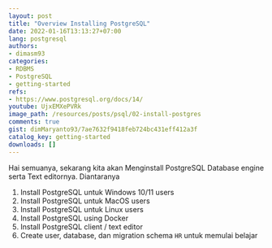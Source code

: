 ```yaml
---
layout: post
title: "Overview Installing PostgreSQL"
date: 2022-01-16T13:13:27+07:00
lang: postgresql
authors:
- dimasm93
categories:
- RDBMS
- PostgreSQL
- getting-started
refs: 
- https://www.postgresql.org/docs/14/
youtube: UjxEMXePVRk
image_path: /resources/posts/psql/02-install-postgres
comments: true
gist: dimMaryanto93/7ae7632f9418feb724bc431eff412a3f
catalog_key: getting-started
downloads: []
---
```


Hai semuanya, sekarang kita akan Menginstall PostgreSQL Database engine serta Text editornya. Diantaranya 

1. Install PostgreSQL untuk Windows 10/11 users
2. Install PostgreSQL untuk MacOS users
3. Install PostgreSQL untuk Linux users
4. Install PostgreSQL using Docker
5. Install PostgreSQL client / text editor
6. Create user, database, dan migration schema `HR` untuk memulai belajar